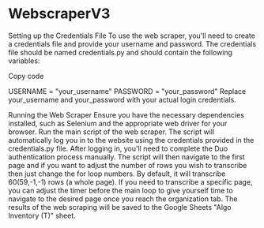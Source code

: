 # WebscraperV3
Setting up the Credentials File
To use the web scraper, you'll need to create a credentials file and provide your username and password. The credentials file should be named credentials.py and should contain the following variables:

Copy code

USERNAME = "your_username"
PASSWORD = "your_password"
Replace your_username and your_password with your actual login credentials.

Running the Web Scraper
Ensure you have the necessary dependencies installed, such as Selenium and the appropriate web driver for your browser.
Run the main script of the web scraper.
The script will automatically log you in to the website using the credentials provided in the credentials.py file.
After logging in, you'll need to complete the Duo authentication process manually.
The script will then navigate to the first page and if you want to adjust the number of rows you wish to transcribe then just change the for loop numbers.
By default, it will transcribe 60(59,-1,-1) rows (a whole page).
If you need to transcribe a specific page, you can adjust the timer before the main loop to give yourself time to navigate to the desired page once you reach the organization tab.
The results of the web scraping will be saved to the Google Sheets "Algo Inventory (T)" sheet.
